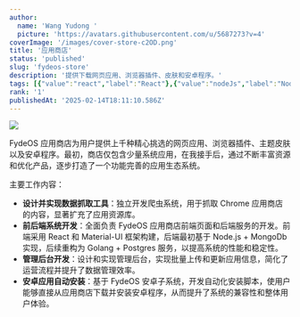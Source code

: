 ```yaml
---
author:
  name: 'Wang Yudong '
  picture: 'https://avatars.githubusercontent.com/u/5687273?v=4'
coverImage: '/images/cover-store-c2OD.png'
title: '应用商店'
status: 'published'
slug: 'fydeos-store'
description: '提供下载网页应用、浏览器插件、皮肤和安卓程序。'
tags: [{"value":"react","label":"React"},{"value":"nodeJs","label":"Node.js"},{"label":"MongoDb","value":"mongoDb"},{"value":"golang","label":"Golang"},{"value":"postgres","label":"Postgres"}]
rank: '1'
publishedAt: '2025-02-14T18:11:10.586Z'
---
```


![](/images/cover-store-kxND.png)

FydeOS 应用商店为用户提供上千种精心挑选的网页应用、浏览器插件、主题皮肤以及安卓程序。最初，商店仅包含少量系统应用，在我接手后，通过不断丰富资源和优化产品，逐步打造了一个功能完善的应用生态系统。

主要工作内容：

- **设计并实现数据抓取工具**：独立开发爬虫系统，用于抓取 Chrome 应用商店的内容，显著扩充了应用资源库。
- **前后端系统开发**：全面负责 FydeOS 应用商店前端页面和后端服务的开发。前端采用 React 和 Material-UI 框架构建，后端最初基于 Node.js + MongoDb 实现，后续重构为 Golang + Postgres 服务，以提高系统的性能和稳定性。
- **管理后台开发**：设计和实现管理后台，实现批量上传和更新应用信息，简化了运营流程并提升了数据管理效率。
- **安卓应用自动安装**：基于 FydeOS 安卓子系统，开发自动化安装脚本，使用户能够直接从应用商店下载并安装安卓程序，从而提升了系统的兼容性和整体用户体验。